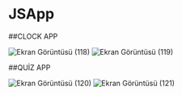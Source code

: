 # JSApp
##CLOCK APP

![Ekran Görüntüsü (118)](https://user-images.githubusercontent.com/58303082/125049663-e0c47b80-e0a9-11eb-815f-3b60b0c3500b.png)
![Ekran Görüntüsü (119)](https://user-images.githubusercontent.com/58303082/125049672-e1f5a880-e0a9-11eb-9f16-0314d53b9ed1.png)

##QUİZ APP

![Ekran Görüntüsü (120)](https://user-images.githubusercontent.com/58303082/125049630-d904d700-e0a9-11eb-8a86-c4c135e9a459.png)
![Ekran Görüntüsü (121)](https://user-images.githubusercontent.com/58303082/125049643-dbffc780-e0a9-11eb-86e8-8c7d83970de1.png)
